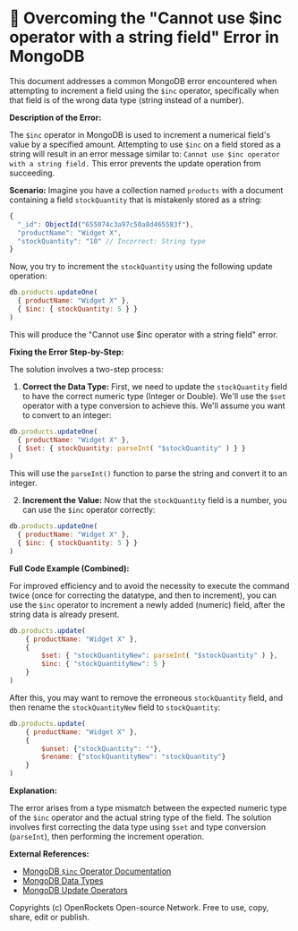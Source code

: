 # 🐞 Overcoming the "Cannot use $inc operator with a string field" Error in MongoDB


This document addresses a common MongoDB error encountered when attempting to increment a field using the `$inc` operator, specifically when that field is of the wrong data type (string instead of a number).

**Description of the Error:**

The `$inc` operator in MongoDB is used to increment a numerical field's value by a specified amount.  Attempting to use `$inc` on a field stored as a string will result in an error message similar to:  `Cannot use $inc operator with a string field.`  This error prevents the update operation from succeeding.

**Scenario:** Imagine you have a collection named `products` with a document containing a field `stockQuantity` that is mistakenly stored as a string:

```javascript
{
  "_id": ObjectId("655074c3a97c50a8d465583f"),
  "productName": "Widget X",
  "stockQuantity": "10" // Incorrect: String type
}
```

Now, you try to increment the `stockQuantity` using the following update operation:

```javascript
db.products.updateOne(
  { productName: "Widget X" },
  { $inc: { stockQuantity: 5 } }
)
```

This will produce the "Cannot use $inc operator with a string field" error.


**Fixing the Error Step-by-Step:**

The solution involves a two-step process:

1. **Correct the Data Type:** First, we need to update the `stockQuantity` field to have the correct numeric type (Integer or Double).  We'll use the `$set` operator with a type conversion to achieve this.  We'll assume you want to convert to an integer:

```javascript
db.products.updateOne(
  { productName: "Widget X" },
  { $set: { stockQuantity: parseInt( "$stockQuantity" ) } }
)
```
This will use the `parseInt()` function to parse the string and convert it to an integer.

2. **Increment the Value:** Now that the `stockQuantity` field is a number, you can use the `$inc` operator correctly:

```javascript
db.products.updateOne(
  { productName: "Widget X" },
  { $inc: { stockQuantity: 5 } }
)
```

**Full Code Example (Combined):**

For improved efficiency and to avoid the necessity to execute the command twice (once for correcting the datatype, and then to increment), you can use the `$inc` operator to increment a newly added (numeric) field, after the string data is already present.

```javascript
db.products.update(
    { productName: "Widget X" },
    {
        $set: { "stockQuantityNew": parseInt( "$stockQuantity" ) },
        $inc: { "stockQuantityNew": 5 }
    }
)
```
After this, you may want to remove the erroneous `stockQuantity` field, and then rename the `stockQuantityNew` field to `stockQuantity`:


```javascript
db.products.update(
    { productName: "Widget X" },
    {
        $unset: {"stockQuantity": ""},
        $rename: {"stockQuantityNew": "stockQuantity"}
    }
)

```

**Explanation:**

The error arises from a type mismatch between the expected numeric type of the `$inc` operator and the actual string type of the field.  The solution involves first correcting the data type using `$set` and type conversion (`parseInt`), then performing the increment operation.

**External References:**

* [MongoDB `$inc` Operator Documentation](https://www.mongodb.com/docs/manual/reference/operator/update/inc/)
* [MongoDB Data Types](https://www.mongodb.com/docs/manual/reference/bson-types/)
* [MongoDB Update Operators](https://www.mongodb.com/docs/manual/reference/operator/update/)


Copyrights (c) OpenRockets Open-source Network. Free to use, copy, share, edit or publish.

